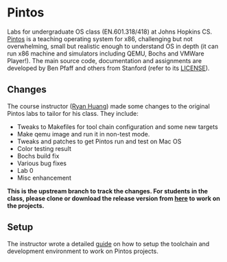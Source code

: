 # Pintos
Labs for undergraduate OS class (EN.601.318/418) at Johns Hopkins CS. [Pintos](http://pintos-os.org) 
is a teaching operating system for x86, challenging but not overwhelming, small
but realistic enough to understand OS in depth (it can run x86 machine and simulators 
including QEMU, Bochs and VMWare Player!). The main source code, documentation and assignments 
are developed by Ben Pfaff and others from Stanford (refer to its [LICENSE](./LICENSE)).

## Changes
The course instructor ([Ryan Huang](huang@cs.jhu.edu)) made some changes to the original
Pintos labs to tailor for his class. They include:
* Tweaks to Makefiles for tool chain configuration and some new targets
* Make qemu image and run it in non-test mode.
* Tweaks and patches to get Pintos run and test on Mac OS
* Color testing result
* Bochs build fix
* Various bug fixes
* Lab 0
* Misc enhancement

**This is the upstream branch to track the changes. For students in the class, please clone
or download the release version from [here](https://github.com/jhu-cs318/pintos.git)
to work on the projects.**

## Setup
The instructor wrote a detailed [guide](https://cs.jhu.edu/~huang/cs318/fall17/project/setup.html) on 
how to setup the toolchain and development environment to work on Pintos projects.
